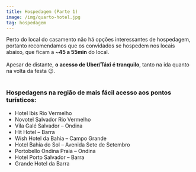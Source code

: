 ```yaml
---
title: Hospedagem (Parte 1)
image: /img/quarto-hotel.jpg
tag: hospedagem
---
```


Perto do local do casamento não há opções interessantes de hospedagem, portanto recomendamos que os convidados se hospedem nos locais abaixo, que ficam a ~**45 a 55min** do local.
<br>
<br>
Apesar de distante, **o acesso de Uber/Táxi é tranquilo**, tanto na ida quanto na volta da festa 😉.
<br>
<br>

### **Hospedagens na região de mais fácil acesso aos pontos turísticos:**

- Hotel Ibis Rio Vermelho
- Novotel Salvador Rio Vermelho
- Vila Galé Salvador – Ondina
- Hit Hotel – Barra
- Wish Hotel da Bahia – Campo Grande
- Hotel Bahia do Sol – Avenida Sete de Setembro
- Portobello Ondina Praia – Ondina
- Hotel Porto Salvador – Barra
- Grande Hotel da Barra
